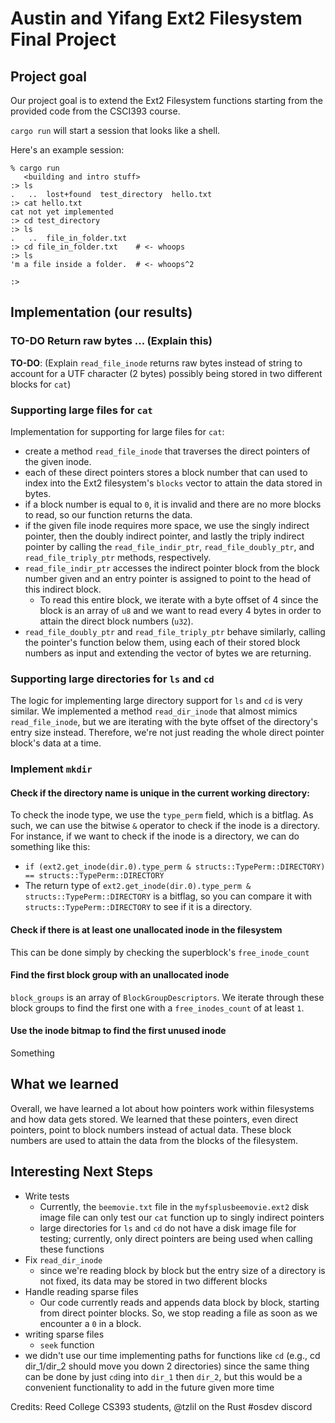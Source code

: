 # Austin and Yifang Ext2 Filesystem Final Project

## Project goal

 Our project goal is to extend the Ext2 Filesystem functions starting from the provided code from the CSCI393 course.
 
 `cargo run` will start a session that looks like a shell. 

 Here's an example session:
```
% cargo run
   <building and intro stuff>
:> ls
.	..	lost+found	test_directory	hello.txt	
:> cat hello.txt
cat not yet implemented
:> cd test_directory
:> ls
.	..	file_in_folder.txt	
:> cd file_in_folder.txt    # <- whoops
:> ls
'm a file inside a folder.  # <- whoops^2
	
:> 
```

## Implementation (our results)

### **TO-DO** Return raw bytes ... (Explain this)

**TO-DO**: (Explain `read_file_inode` returns raw bytes instead of string to account for a UTF character (2 bytes) possibly being stored in two different blocks for `cat`)

### Supporting large files for `cat`

Implementation for supporting for large files for `cat`:
- create a method `read_file_inode` that traverses the direct pointers of the given inode. 
- each of these direct pointers stores a block number that can used to index into the Ext2 filesystem's `blocks` vector to attain the data stored in bytes. 
- if a block number is equal to `0`, it is invalid and there are no more blocks to read, so our function returns the data. 
- if the given file inode requires more space, we use the singly indirect pointer, then the doubly indirect pointer, and lastly the triply indirect pointer by calling the `read_file_indir_ptr`, `read_file_doubly_ptr`, and `read_file_triply_ptr` methods, respectively. 
- `read_file_indir_ptr` accesses the indirect pointer block from the block number given and an entry pointer is assigned to point to the head of this indirect block. 
  - To read this entire block, we iterate with a byte offset of 4 since the block is an array of `u8` and we want to read every 4 bytes in order to attain the direct block numbers (`u32`).
- `read_file_doubly_ptr` and `read_file_triply_ptr` behave similarly, calling the pointer's function below them, using each of their stored block numbers as input and extending the vector of bytes we are returning.

### Supporting large directories for `ls` and `cd`

The logic for implementing large directory support for `ls` and `cd` is very similar. We implemented a method `read_dir_inode` that almost mimics `read_file_inode`, but we are iterating with the byte offset of the directory's entry size instead. Therefore, we're not just reading the whole direct pointer block's data at a time. 

### Implement `mkdir`

#### Check if the directory name is unique in the current working directory:

To check the inode type, we use the `type_perm` field, which is a bitflag. As such, we can use the bitwise `&` operator to check if the inode is a directory. For instance, if we want to check if the inode is a directory, we can do something like this:
  - `if (ext2.get_inode(dir.0).type_perm & structs::TypePerm::DIRECTORY) == structs::TypePerm::DIRECTORY`
  - The return type of `ext2.get_inode(dir.0).type_perm & structs::TypePerm::DIRECTORY` is a bitflag, so you can compare it with `structs::TypePerm::DIRECTORY` to see if it is a directory.

#### Check if there is at least one unallocated inode in the filesystem

This can be done simply by checking the superblock's `free_inode_count`

#### Find the first block group with an unallocated inode

`block_groups` is an array of `BlockGroupDescriptors`. We iterate through these block groups to find the first one with a `free_inodes_count` of at least `1`. 

#### Use the inode bitmap to find the first unused inode

Something

## What we learned

Overall, we have learned a lot about how pointers work within filesystems and how data gets stored. We learned that these pointers, even direct pointers, point to block numbers instead of actual data. These block numbers are used to attain the data from the blocks of the filesystem.

## Interesting Next Steps

- Write tests 
  - Currently, the `beemovie.txt` file in the `myfsplusbeemovie.ext2` disk image file can only test our `cat` function up to singly indirect pointers 
  - large directories for `ls` and `cd` do not have a disk image file for testing; currently, only direct pointers are being used when calling these functions 
- Fix `read_dir_inode`
  - since we're reading block by block but the entry size of a directory is not fixed, its data may be stored in two different blocks
- Handle reading sparse files
  - Our code currently reads and appends data block by block, starting from direct pointer blocks. So, we stop reading a file as soon as we encounter a `0` in a block. 
- writing sparse files
  - `seek` function
- we didn't use our time implementing paths for functions like `cd` (e.g., cd dir_1/dir_2 should move you down 2 directories) since the same thing can be done by just `cd`ing into `dir_1` then `dir_2`, but this would be a convenient functionality to add in the future given more time

Credits: Reed College CS393 students, @tzlil on the Rust #osdev discord